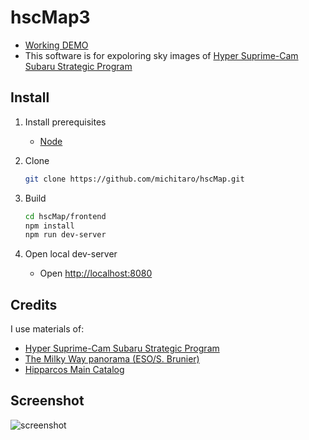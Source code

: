 # hscMap3

 * [Working DEMO](http://hscmap.mtk.nao.ac.jp/bleeding-edge/)
 * This software is for expoloring sky images of [Hyper Suprime-Cam Subaru Strategic Program](http://hsc.mtk.nao.ac.jp/ssp/)

## Install
1. Install prerequisites
    * [Node](https://nodejs.org/)

1. Clone
    ```sh:install.sh
    git clone https://github.com/michitaro/hscMap.git
    ```

1. Build
    ```sh:build.sh
    cd hscMap/frontend
    npm install
    npm run dev-server
    ```

1. Open local dev-server
    * Open [http://localhost:8080]()


## Credits
I use materials of:
* [Hyper Suprime-Cam Subaru Strategic Program](http://hsc.mtk.nao.ac.jp/ssp/)
* [The Milky Way panorama (ESO/S. Brunier)](https://www.eso.org/public/images/eso0932a/)
* [Hipparcos Main Catalog](https://heasarc.gsfc.nasa.gov/W3Browse/all/hipparcos.html)

## Screenshot
![screenshot](https://hsc-release.mtk.nao.ac.jp/doc/wp-content/uploads/2017/04/hscMap-screenshot.png)